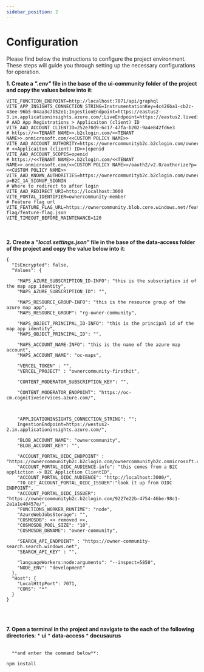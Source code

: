 ```yaml
---
sidebar_position: 2
---
```


# Configuration
Please find below the instructions to configure the project environment. These steps will guide you through setting up the necessary configurations for operation.

**1. Create a ***".env"*** file in the base of the ui-community folder of the project and copy the values below into it**:
```
VITE_FUNCTION_ENDPOINT=http://localhost:7071/api/graphql   
VITE_APP_INSIGHTS_CONNECTION_STRING=InstrumentationKey=4c426ba1-cb2c-43ee-96b5-04aa3c7b52e1;IngestionEndpoint=https://eastus2-3.in.applicationinsights.azure.com/;LiveEndpoint=https://eastus2.livediagnostics.monitor.azure.com/
# AAD App Registrations > Applicaiton (client) ID  
VITE_AAD_ACCOUNT_CLIENTID=252e70d9-6c17-47fa-b202-9a4e842fd6e3  
# https://<<TENANT NAME>>.b2clogin.com/<<TENANT NAME>>.onmicrosoft.com/<<CUSTOM POLICY NAME>>   
VITE_AAD_ACCOUNT_AUTHORITY=https://ownercommunityb2c.b2clogin.com/ownercommunityb2c.onmicrosoft.com/B2C_1A_SIGNUP_SIGNIN   
# <<Applicaiton (client) ID>>|openid 
VITE_AAD_ACCOUNT_SCOPES=openid
# https://<<TENANT NAME>>.b2clogin.com/<<TENANT NAME>>.onmicrosoft.com/<<CUSTOM POLICY NAME>>/oauth2/v2.0/authorize?p=<<CUSTOM POLICY NAME>>  
VITE_AAD_KNOWN_AUTHORITIES=https://ownercommunityb2c.b2clogin.com/ownercommunityb2c.onmicrosoft.com/oauth2/v2.0/authorize?p=B2C_1A_SIGNUP_SIGNIN  
# Where to redirect to after login 
VITE_AAD_REDIRECT_URI=http://localhost:3000  
VITE_PORTAL_IDENTIFIER=ownercommunity-member 
# Feature flag url
VITE_FEATURE_FLAG_URL=https://ownercommunity.blob.core.windows.net/feature-flag/feature-flag.json
VITE_TIMEOUT_BEFORE_MAINTENANCE=120
```

<br></br>
**2. Create a ***"local.settings.json"*** file in the base of the data-access folder of the project and copy the value below into it**:
```
{
  "IsEncrypted": false,
  "Values": {

    "MAPS_AZURE_SUBSCRIPTION_ID-INFO": "this is the subscription id of the map app identity",
    "MAPS_AZURE_SUBSCRIPTION_ID": "",

    "MAPS_RESOURCE_GROUP-INFO": "this is the resource group of the azure map app",
    "MAPS_RESOURCE_GROUP": "rg-owner-community",

    "MAPS_OBJECT_PRINCIPAL_ID-INFO": "this is the principal id of the map app identity",
    "MAPS_OBJECT_PRINCIPAL_ID": "",  

    "MAPS_ACCOUNT_NAME-INFO": "this is the name of the azure map account",
    "MAPS_ACCOUNT_NAME": "oc-maps",

    "VERCEL_TOKEN" : "",
    "VERCEL_PROJECT" : "ownercommunity-firsthit",

    "CONTENT_MODERATOR_SUBSCRIPTION_KEY": "",
    
    "CONTENT_MODERATOR_ENDPOINT": "https://oc-cm.cognitiveservices.azure.com/",



    "APPLICATIONINSIGHTS_CONNECTION_STRING": "";
    IngestionEndpoint=https://westus2-2.in.applicationinsights.azure.com/",
    
    "BLOB_ACCOUNT_NAME": "ownercommunity",
    "BLOB_ACCOUNT_KEY": "",
    
    "ACCOUNT_PORTAL_OIDC_ENDPOINT" : "https://ownercommunityb2c.b2clogin.com/ownercommunityb2c.onmicrosoft.com/b2c_1a_signup_signin/discovery/v2.0/keys",
    "ACCOUNT_PORTAL_OIDC_AUDIENCE-info": "this comes from a B2C appliction -> B2C Appliction ClientID",
    "ACCOUNT_PORTAL_OIDC_AUDIENCE": "http://localhost:3000/",
    "TO_GET_ACCOUNT_PORTAL_OIDC_ISSUER":"look it up from OIDC ENDPOINT",
    "ACCOUNT_PORTAL_OIDC_ISSUER": "https://ownercommunityb2c.b2clogin.com/9227e22b-4754-46be-98c1-2a1a1e40457e/", 
    "FUNCTIONS_WORKER_RUNTIME": "node",
    "AzureWebJobsStorage": "",
    "COSMOSDB": << removed >>,
    "COSMOSDB_POOL_SIZE": "10",
    "COSMOSDB_DBNAME": "owner-community",

    "SEARCH_API_ENDPOINT" : "https://owner-community-search.search.windows.net",
    "SEARCH_API_KEY" : "",

    "languageWorkers:node:arguments": "--inspect=5858",
    "NODE_ENV": "development"
  },
  "Host": {
    "LocalHttpPort": 7071,
    "CORS": "*"
  }
}
```
<br></br>

**7. Open a terminal in the project and navigate to the each of the following directories**:
      * **ui**
      * **data-access**
      * **docusaurus** <br></br> 
      
      **and enter the command below**:
```
npm install
```